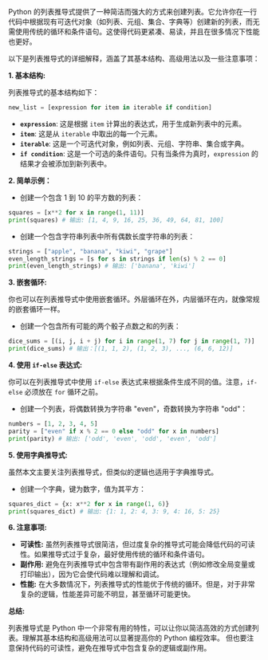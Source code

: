 Python 的列表推导式提供了一种简洁而强大的方式来创建列表。它允许你在一行代码中根据现有可迭代对象（如列表、元组、集合、字典等）创建新的列表，而无需使用传统的循环和条件语句。这使得代码更紧凑、易读，并且在很多情况下性能也更好。

以下是列表推导式的详细解释，涵盖了其基本结构、高级用法以及一些注意事项：

**1. 基本结构:**

列表推导式的基本结构如下：

```python
new_list = [expression for item in iterable if condition]
```

* **`expression`**:  这是根据 `item` 计算出的表达式，用于生成新列表中的元素。
* **`item`**:  这是从 `iterable` 中取出的每一个元素。
* **`iterable`**:  这是一个可迭代对象，例如列表、元组、字符串、集合或字典。
* **`if condition`**:  这是一个可选的条件语句。只有当条件为真时，`expression` 的结果才会被添加到新列表中。


**2.  简单示例：**

* 创建一个包含 1 到 10 的平方数的列表：

```python
squares = [x**2 for x in range(1, 11)]
print(squares) # 输出: [1, 4, 9, 16, 25, 36, 49, 64, 81, 100]
```

* 创建一个包含字符串列表中所有偶数长度字符串的列表：

```python
strings = ["apple", "banana", "kiwi", "grape"]
even_length_strings = [s for s in strings if len(s) % 2 == 0]
print(even_length_strings) # 输出: ['banana', 'kiwi']
```


**3.  嵌套循环:**

你也可以在列表推导式中使用嵌套循环。外层循环在外，内层循环在内，就像常规的嵌套循环一样。

* 创建一个包含所有可能的两个骰子点数之和的列表：

```python
dice_sums = [(i, j, i + j) for i in range(1, 7) for j in range(1, 7)]
print(dice_sums) # 输出：[(1, 1, 2), (1, 2, 3), ..., (6, 6, 12)]
```


**4.  使用 `if-else` 表达式:**

你可以在列表推导式中使用 `if-else` 表达式来根据条件生成不同的值。注意，`if-else`  必须放在 `for` 循环之前。

* 创建一个列表，将偶数转换为字符串 "even"，奇数转换为字符串 "odd"：

```python
numbers = [1, 2, 3, 4, 5]
parity = ["even" if x % 2 == 0 else "odd" for x in numbers]
print(parity) # 输出: ['odd', 'even', 'odd', 'even', 'odd']
```


**5.  使用字典推导式:**

虽然本文主要关注列表推导式，但类似的逻辑也适用于字典推导式。

* 创建一个字典，键为数字，值为其平方：

```python
squares_dict = {x: x**2 for x in range(1, 6)}
print(squares_dict) # 输出: {1: 1, 2: 4, 3: 9, 4: 16, 5: 25}
```


**6.  注意事项:**

* **可读性:**  虽然列表推导式很简洁，但过度复杂的推导式可能会降低代码的可读性。如果推导式过于复杂，最好使用传统的循环和条件语句。
* **副作用:**  避免在列表推导式中包含带有副作用的表达式（例如修改全局变量或打印输出），因为它会使代码难以理解和调试。
* **性能:**  在大多数情况下，列表推导式的性能优于传统的循环。但是，对于非常复杂的逻辑，性能差异可能不明显，甚至循环可能更快。


**总结:**

列表推导式是 Python 中一个非常有用的特性，可以让你以简洁高效的方式创建列表。理解其基本结构和高级用法可以显著提高你的 Python 编程效率。  但也要注意保持代码的可读性，避免在推导式中包含复杂的逻辑或副作用。
